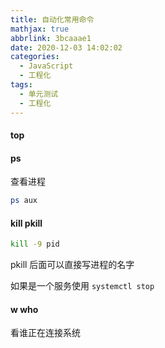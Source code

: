 ```yaml
---
title: 自动化常用命令
mathjax: true
abbrlink: 3bcaaae1
date: 2020-12-03 14:02:02
categories:
  - JavaScript
  - 工程化
tags:
  - 单元测试
  - 工程化
---
```


#### top

#### ps

查看进程

```bash
ps aux
```

#### kill pkill

```bash
kill -9 pid
```

pkill 后面可以直接写进程的名字

如果是一个服务使用 `systemctl stop`

#### w who

看谁正在连接系统